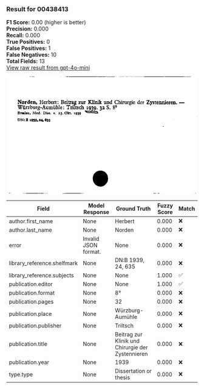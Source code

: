 ### Result for 00438413
**F1 Score:** 0.00 (higher is better)<br>**Precision:** 0.000<br>**Recall:** 0.000<br>**True Positives:** 0<br>**False Positives:** 1<br>**False Negatives:** 10<br>**Total Fields:** 13<br>[View raw result from gpt-4o-mini](https://github.com/RISE-UNIBAS/humanities_data_benchmark/blob/main/results/2025-10-03/T0164/request_T0164_00438413.json)

<img src="https://github.com/RISE-UNIBAS/humanities_data_benchmark/blob/main/benchmarks/zettelkatalog/images/00438413.jpg?raw=true" alt="00438413" width="600px">

| Field | Model Response | Ground Truth | Fuzzy Score | Match |
|-------|----------------|--------------|-------------|-------|
| author.first_name | None | Herbert | 0.000 | ❌ |
| author.last_name | None | Norden | 0.000 | ❌ |
| error | Invalid JSON format. | None | 0.000 | ❌ |
| library_reference.shelfmark | None | DN:B 1939, 24, 635 | 0.000 | ❌ |
| library_reference.subjects | None | None | 1.000 | ✅ |
| publication.editor | None | None | 1.000 | ✅ |
| publication.format | None | 8° | 0.000 | ❌ |
| publication.pages | None | 32 | 0.000 | ❌ |
| publication.place | None | Würzburg-Aumühle | 0.000 | ❌ |
| publication.publisher | None | Triltsch | 0.000 | ❌ |
| publication.title | None | Beitrag zur Klinik und Chirurgie der Zystennieren | 0.000 | ❌ |
| publication.year | None | 1939 | 0.000 | ❌ |
| type.type | None | Dissertation or thesis | 0.000 | ❌ |
